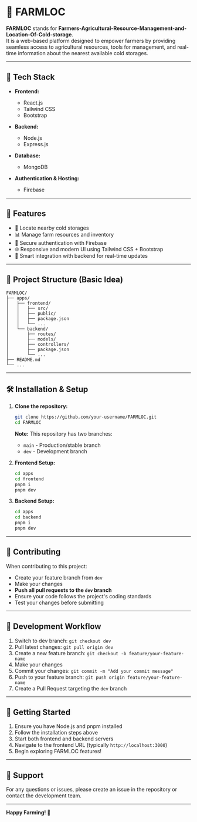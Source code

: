 # 🌾 FARMLOC

**FARMLOC** stands for **Farmers-Agricultural-Resource-Management-and-Location-Of-Cold-storage**.  
It is a web-based platform designed to empower farmers by providing seamless access to agricultural resources, tools for management, and real-time information about the nearest available cold storages.

---

## 🔧 Tech Stack

- **Frontend:**
  - React.js
  - Tailwind CSS
  - Bootstrap

- **Backend:**
  - Node.js
  - Express.js

- **Database:**
  - MongoDB

- **Authentication & Hosting:**
  - Firebase

---

## 🚀 Features

- 📍 Locate nearby cold storages
- 📊 Manage farm resources and inventory
- 🔐 Secure authentication with Firebase
- 🌐 Responsive and modern UI using Tailwind CSS + Bootstrap
- 🧠 Smart integration with backend for real-time updates

---

## 📁 Project Structure (Basic Idea)

```
FARMLOC/
├── apps/
│   ├── frontend/
│   │   ├── src/
│   │   ├── public/
│   │   ├── package.json
│   │   └── ...
│   └── backend/
│       ├── routes/
│       ├── models/
│       ├── controllers/
│       ├── package.json
│       └── ...
├── README.md
└── ...
```

---

## 🛠️ Installation & Setup

1. **Clone the repository:**
   ```bash
   git clone https://github.com/your-username/FARMLOC.git
   cd FARMLOC
   ```

   **Note:** This repository has two branches:
   - `main` - Production/stable branch
   - `dev` - Development branch

2. **Frontend Setup:**
   ```bash
   cd apps
   cd frontend
   pnpm i
   pnpm dev
   ```

3. **Backend Setup:**
   ```bash
   cd apps
   cd backend
   pnpm i
   pnpm dev
   ```

---

## 🤝 Contributing

When contributing to this project:
- Create your feature branch from `dev`
- Make your changes
- **Push all pull requests to the `dev` branch**
- Ensure your code follows the project's coding standards
- Test your changes before submitting

---

## 📝 Development Workflow

1. Switch to dev branch: `git checkout dev`
2. Pull latest changes: `git pull origin dev`
3. Create a new feature branch: `git checkout -b feature/your-feature-name`
4. Make your changes
5. Commit your changes: `git commit -m "Add your commit message"`
6. Push to your feature branch: `git push origin feature/your-feature-name`
7. Create a Pull Request targeting the `dev` branch

---

## 🚦 Getting Started

1. Ensure you have Node.js and pnpm installed
2. Follow the installation steps above
3. Start both frontend and backend servers
4. Navigate to the frontend URL (typically `http://localhost:3000`)
5. Begin exploring FARMLOC features!

---

## 📧 Support

For any questions or issues, please create an issue in the repository or contact the development team.

---

**Happy Farming! 🌱**
